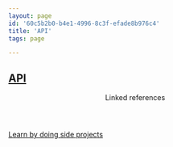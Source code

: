 ```yaml
---
layout: page
id: '60c5b2b0-b4e1-4996-8c3f-efade8b976c4'
title: 'API'
tags: page

---
```

  
<h2 class="text-3xl font-semibold mb-4"><a href="/pages/api">API</a></h2>

<div class="space-y-3">

</div>



<section class="mt-8 space-y-2">
<header class="text-gray-400">Linked references</header>
<a class="block bg-gray-800 p-4 rounded text-teal-400 focus:outline-none focus:ring-2 focus:ring-offset-2 focus:ring-offset-gray-900 focus:ring-teal-400 hover:ring-2 hover:ring-offset-2 hover:ring-offset-gray-900 hover:ring-teal-400" href="/pages/learn-by-doing-side-projects">Learn by doing side projects</a>
  </section>

